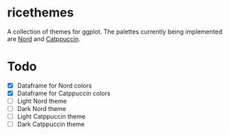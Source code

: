 # ricethemes

A collection of themes for ggplot. The palettes currently being implemented are
[Nord](https://www.nordtheme.com/) and
[Catppuccin](https://github.com/catppuccin/catppuccin).

# Todo

- [x] Dataframe for Nord colors
- [x] Dataframe for Catppuccin colors
- [ ] Light Nord theme
- [ ] Dark Nord theme
- [ ] Light Catppuccin theme
- [ ] Dark Catppuccin theme
